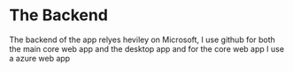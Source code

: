 # The Backend

The backend of the app relyes heviley on Microsoft, I use github for both the main core web app and the desktop app and for the core web app I use a azure web app
